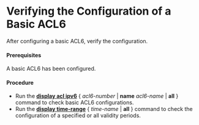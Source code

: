 Verifying the Configuration of a Basic ACL6
===========================================

After configuring a basic ACL6, verify the configuration.

#### Prerequisites

A basic ACL6 has been configured.


#### Procedure

* Run the [**display acl ipv6**](cmdqueryname=display+acl+ipv6+name+all) { *acl6-number* | **name** *acl6-name* | **all** } command to check basic ACL6 configurations.
* Run the [**display time-range**](cmdqueryname=display+time-range+all) { *time-name* | **all** } command to check the configuration of a specified or all validity periods.